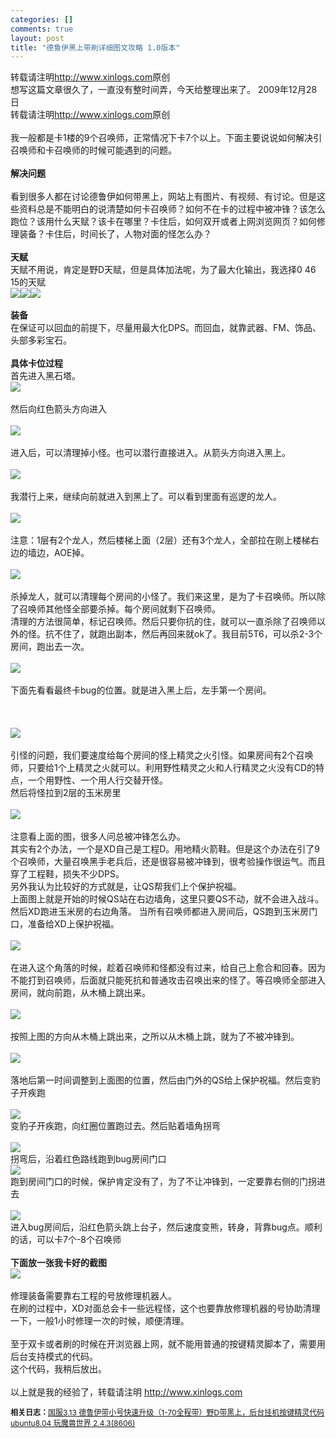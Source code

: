 ```yaml
--- 
categories: []
comments: true
layout: post
title: "德鲁伊黑上带刷详细图文攻略 1.0版本"
---
```

转载请注明<a href="/">http://www.xinlogs.com</a>原创<br>想写这篇文章很久了，一直没有整时间弄，今天给整理出来了。 2009年12月28日<br>转载请注明<a href="/">http://www.xinlogs.com</a>原创<br><br>我一般都是卡1楼的9个召唤师，正常情况下卡7个以上。下面主要说说如何解决引召唤师和卡召唤师的时候可能遇到的问题。<br><br><strong>解决问题<br></strong><br>看到很多人都在讨论德鲁伊如何带黑上，网站上有图片、有视频、有讨论。但是这些资料总是不能明白的说清楚如何卡召唤师？如何不在卡的过程中被冲锋？该怎么跑位？该用什么天赋？该卡在哪里？卡住后，如何双开或者上网浏览网页？如何修理装备？卡住后，时间长了，人物对面的怪怎么办？<br><br><strong>天赋<br></strong>天赋不用说，肯定是野D天赋，但是具体加法呢，为了最大化输出，我选择0 46 15的天赋<br><img class="insertimage" src="attachment.php?fid=19" border="0"><img class="insertimage" src="attachment.php?fid=20" border="0"><img class="insertimage" src="attachment.php?fid=21" border="0"><br><br><strong>装备<br></strong>在保证可以回血的前提下，尽量用最大化DPS。而回血，就靠武器、FM、饰品、头部多彩宝石。<br><br><strong>具体卡位过程<br></strong>首先进入黑石塔。<br><img class="insertimage" src="attachment.php?fid=22" border="0"><br><br>然后向红色箭头方向进入<br><br><img class="insertimage" src="attachment.php?fid=23" border="0"><br><br>进入后，可以清理掉小怪。也可以潜行直接进入。从箭头方向进入黑上。<br><br><img class="insertimage" src="attachment.php?fid=24" border="0"><br><br>我潜行上来，继续向前就进入到黑上了。可以看到里面有巡逻的龙人。<br><br><img class="insertimage" src="attachment.php?fid=25" border="0"><br><br>注意：1层有2个龙人，然后楼梯上面（2层）还有3个龙人，全部拉在刚上楼梯右边的墙边，AOE掉。<br><br><img class="insertimage" src="attachment.php?fid=26" border="0"><br><br>杀掉龙人，就可以清理每个房间的小怪了。我们来这里，是为了卡召唤师。所以除了召唤师其他怪全部要杀掉。每个房间就剩下召唤师。<br>清理的方法很简单，标记召唤师。然后只要你抗的住，就可以一直杀除了召唤师以外的怪。抗不住了，就跑出副本，然后再回来就ok了。我目前5T6，可以杀2-3个房间，跑出去一次。<br><br><img class="insertimage" src="attachment.php?fid=27" border="0"><br><br>下面先看看最终卡bug的位置。就是进入黑上后，左手第一个房间。<br><br><br><br><img class="insertimage" src="attachment.php?fid=28" border="0"><br><br>引怪的问题，我们要速度给每个房间的怪上精灵之火引怪。如果房间有2个召唤师，只要给1个上精灵之火就可以。利用野性精灵之火和人行精灵之火没有CD的特点，一个用野性、一个用人行交替开怪。<br>然后将怪拉到2层的玉米房里<br><br><img class="insertimage" src="attachment.php?fid=29" border="0"><br><br>注意看上面的图，很多人问总被冲锋怎么办。<br>其实有2个办法，一个是XD自己是工程D。用地精火箭鞋。但是这个办法在引了9个召唤师，大量召唤黑手老兵后，还是很容易被冲锋到，很考验操作很运气。而且穿了工程鞋，损失不少DPS。<br>另外我认为比较好的方式就是，让QS帮我们上个保护祝福。<br>上面图上就是开始的时候QS站在右边墙角，这里只要QS不动，就不会进入战斗。<br>然后XD跑进玉米房的右边角落。 当所有召唤师都进入房间后，QS跑到玉米房门口，准备给XD上保护祝福。<br><br><img class="insertimage" src="attachment.php?fid=30" border="0"><br><br>在进入这个角落的时候，趁着召唤师和怪都没有过来，给自己上愈合和回春。因为不能打到召唤师，后面就只能死抗和普通攻击召唤出来的怪了。等召唤师全部进入房间，就向前跑，从木桶上跳出来。<br><br><img class="insertimage" src="attachment.php?fid=31" border="0"><br><br>按照上图的方向从木桶上跳出来，之所以从木桶上跳，就为了不被冲锋到。<br><br><img class="insertimage" src="attachment.php?fid=32" border="0"><br><br>落地后第一时间调整到上面图的位置，然后由门外的QS给上保护祝福。然后变豹子开疾跑<br><br><img class="insertimage" src="attachment.php?fid=33" border="0"><br>变豹子开疾跑，向红圈位置跑过去。然后贴着墙角拐弯<br><br><img class="insertimage" src="attachment.php?fid=34" border="0"><br>拐弯后，沿着红色路线跑到bug房间门口<br><img class="insertimage" src="attachment.php?fid=35" border="0"><br>跑到房间门口的时候，保护肯定没有了，为了不让冲锋到，一定要靠右侧的门拐进去<br><br><img class="insertimage" src="attachment.php?fid=36" border="0"><br>进入bug房间后，沿红色箭头跳上台子，然后速度变熊，转身，背靠bug点。顺利的话，可以卡7个-8个召唤师<br><br><strong>下面放一张我卡好的截图</strong><br><img class="insertimage" src="attachment.php?fid=37" border="0"><br><br>修理装备需要靠右工程的号放修理机器人。<br>在刷的过程中，XD对面总会卡一些远程怪，这个也要靠放修理机器的号协助清理一下，一般1小时修理一次的时候，顺便清理。<br><br>至于双卡或者刷的时候在开浏览器上网，就不能用普通的按键精灵脚本了，需要用后台支持模式的代码。<br>这个代码，我稍后放出。<br><br>以上就是我的经验了，转载请注明 <a href="/">http://www.xinlogs.com</a><div id="related_log" style="font-size:12px">
<b>相关日志：</b><a href="http://xinlogs.com/wow-1-70-Express-Upgrade">国服3.13 德鲁伊带小号快速升级（1-70全程带）</a><a href="http://xinlogs.com/druid-ubrs-quickmacro-code">野D带黑上，后台挂机按键精灵代码</a><a href="http://xinlogs.com/wow-on-ubuntu-linux">ubuntu8.04 玩魔兽世界 2.4.3(8606)</a>
</div>
